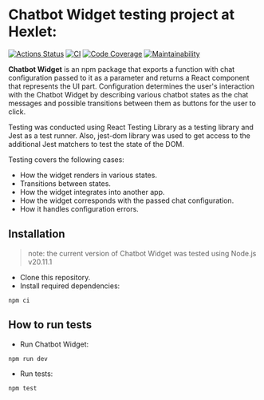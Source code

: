 # Chatbot Widget testing project at Hexlet:
[![Actions Status](https://github.com/failler815/qa-auto-engineer-javascript-project-89/actions/workflows/hexlet-check.yml/badge.svg)](https://github.com/failler815/qa-auto-engineer-javascript-project-89/actions) [![CI](https://github.com/failler815/qa-auto-engineer-javascript-project-89/actions/workflows/ci.yml/badge.svg?branch=main&event=push)](https://github.com/failler815/qa-auto-engineer-javascript-project-89/actions/workflows/ci.yml) [![Code Coverage](https://qlty.sh/gh/failler815/projects/qa-auto-engineer-javascript-project-89/coverage.svg)](https://qlty.sh/gh/failler815/projects/qa-auto-engineer-javascript-project-89) [![Maintainability](https://qlty.sh/gh/failler815/projects/qa-auto-engineer-javascript-project-89/maintainability.svg)](https://qlty.sh/gh/failler815/projects/qa-auto-engineer-javascript-project-89)

**Chatbot Widget** is an npm package that exports a function with chat configuration passed to it as a parameter and returns a React component that represents the UI part. Configuration determines the user's interaction with the Chatbot Widget by describing various chatbot states as the chat messages and possible transitions between them as buttons for the user to click.

Testing was conducted using React Testing Library as a testing library and Jest as a test runner. Also, jest-dom library was used to get access to the additional Jest matchers to test the state of the DOM.

Testing covers the following cases:
* How the widget renders in various states.
* Transitions between states.
* How the widget integrates into another app.
* How the widget corresponds with the passed chat configuration.
* How it handles configuration errors.

## Installation
>note: the current version of Chatbot Widget was tested using Node.js v20.11.1
* Clone this repository.
* Install required dependencies:
```
npm ci
```

## How to run tests
* Run Chatbot Widget:
```
npm run dev
```
* Run tests:
```
npm test
```